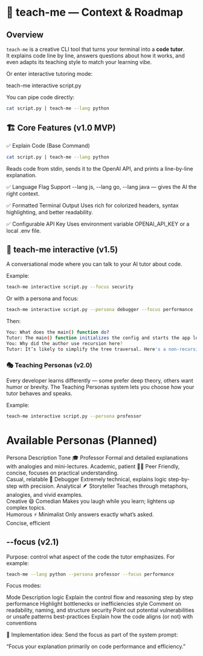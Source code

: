 # 🧠 teach-me — Context & Roadmap

## Overview
`teach-me` is a creative CLI tool that turns your terminal into a **code tutor**.  
It explains code line by line, answers questions about how it works, and even adapts its teaching style to match your learning vibe.

Or enter interactive tutoring mode:

teach-me interactive script.py

You can pipe code directly:
```bash
cat script.py | teach-me --lang python
```
## 🏗️ Core Features (v1.0 MVP)

✅ Explain Code (Base Command)

```bash
cat script.py | teach-me --lang python
```

Reads code from stdin, sends it to the OpenAI API, and prints a line-by-line explanation.

✅ Language Flag Support
--lang js, --lang go, --lang java — gives the AI the right context.

✅ Formatted Terminal Output
Uses rich for colorized headers, syntax highlighting, and better readability.

✅ Configurable API Key
Uses environment variable OPENAI_API_KEY or a local .env file.

## 💬 teach-me interactive (v1.5)

A conversational mode where you can talk to your AI tutor about code.

Example:
```bash
teach-me interactive script.py --focus security
```

Or with a persona and focus:
```bash
teach-me interactive script.py --persona debugger --focus performance
```

Then:
```bash
You: What does the main() function do?
Tutor: The main() function initializes the config and starts the app loop.
You: Why did the author use recursion here?
Tutor: It’s likely to simplify the tree traversal. Here's a non-recursive alternative…
``` 
### 🎭 Teaching Personas (v2.0)

Every developer learns differently — some prefer deep theory, others want humor or brevity.
The Teaching Personas system lets you choose how your tutor behaves and speaks.

Example:
```bash
teach-me interactive script.py --persona professor
```
# Available Personas (Planned)
Persona	Description	Tone
🎓 Professor    Formal and detailed explanations with analogies and mini-lectures.
Academic, patient
🧑‍💻 Peer	        Friendly, concise, focuses on practical understanding.  
Casual, relatable
🤖 Debugger	     Extremely technical, explains logic step-by-step with precision. 
Analytical
🪶 Storyteller	 Teaches through metaphors, analogies, and vivid examples.          
Creative
😄 Comedian	     Makes you laugh while you learn; lightens up complex topics.       
Humorous
⚡ Minimalist	Only answers exactly what’s asked.	                      
Concise, efficient

## --focus (v2.1)

Purpose: control what aspect of the code the tutor emphasizes.
For example:
```bash
teach-me --lang python --persona professor --focus performance
```

Focus modes:

Mode	        Description
logic	        Explain the control flow and reasoning step by step
performance	    Highlight bottlenecks or inefficiencies
style	        Comment on readability, naming, and structure
security	    Point out potential vulnerabilities or unsafe patterns
best-practices	Explain how the code aligns (or not) with conventions

🔧 Implementation idea:
Send the focus as part of the system prompt:

“Focus your explanation primarily on code performance and efficiency.”
